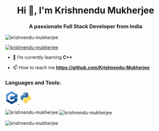<h1 align="center">Hi 👋, I'm Krishnendu Mukherjee</h1>
<h3 align="center">A passionate Full Stack Developer from India</h3>

<p align="left"> <img src="https://komarev.com/ghpvc/?username=krishnendu-mukherjee&label=Profile%20views&color=0e75b6&style=flat" alt="krishnendu-mukherjee" /> </p>

<p align="left"> <a href="https://github.com/ryo-ma/github-profile-trophy"><img src="https://github-profile-trophy.vercel.app/?username=krishnendu-mukherjee" alt="krishnendu-mukherjee" /></a> </p>

- 🌱 I’m currently learning **C++**

- 📫 How to reach me **https://github.com/Krishnendu-Mukherjee**


<h3 align="left">Languages and Tools:</h3>
<p align="left"> <a href="https://www.w3schools.com/cpp/" target="_blank"> <img src="https://raw.githubusercontent.com/devicons/devicon/master/icons/cplusplus/cplusplus-original.svg" alt="cplusplus" width="40" height="40"/> </a> <a href="https://www.python.org" target="_blank"> <img src="https://raw.githubusercontent.com/devicons/devicon/master/icons/python/python-original.svg" alt="python" width="40" height="40"/> </a> </p>

<p><img align="left" src="https://github-readme-stats.vercel.app/api/top-langs?username=krishnendu-mukherjee&show_icons=true&locale=en&layout=compact" alt="krishnendu-mukherjee" /></p>

<p>&nbsp;<img align="center" src="https://github-readme-stats.vercel.app/api?username=krishnendu-mukherjee&show_icons=true&locale=en" alt="krishnendu-mukherjee" /></p>

<p><img align="center" src="https://github-readme-streak-stats.herokuapp.com/?user=krishnendu-mukherjee&" alt="krishnendu-mukherjee" /></p>
